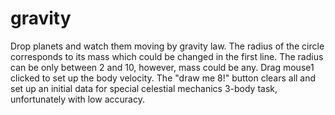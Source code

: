 # gravity
Drop planets and watch them moving by gravity law. The radius of the circle corresponds to its mass which could be changed in the first line.
The radius can be only between 2 and 10, however, mass could be any. Drag mouse1 clicked to set up the body velocity.
The "draw me 8!" button clears all and set up an initial data for special celestial mechanics 3-body task, unfortunately with low accuracy.
